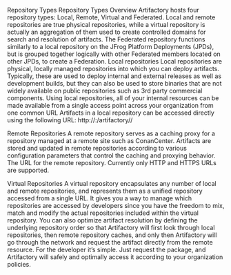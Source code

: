 Repository Types
Repository Types
Overview
Artifactory hosts four repository types: Local, Remote, Virtual and Federated. Local and remote repositories are true physical repositories, while a virtual repository is actually an aggregation of them used to create controlled domains for search and resolution of artifacts. The Federated repository functions similarly to a local repository on the JFrog Platform Deployments (JPDs), but is grouped together logically with other Federated members located on other JPDs, to create a Federation.
Local repositories
Local repositories are physical, locally managed repositories into which you can deploy artifacts.
Typically, these are used to deploy internal and external releases as well as development builds, but they can also be used to store binaries that are not widely available on public repositories such as 3rd party commercial components.
Using local repositories, all of your internal resources can be made available from a single access point across your organization from one common URL
Artifacts in a local repository can be accessed directly using the following URL:
http://<host>:<port>/artifactory/<local-repository-name>/<artifact-path>


Remote Repositories
A remote repository serves as a caching proxy for a repository managed at a remote site such as ConanCenter.
Artifacts are stored and updated in remote repositories according to various configuration parameters that control the caching and proxying behavior. 
The URL for the remote repository.
Currently only HTTP and HTTPS URLs are supported.


Virtual Repositories
A virtual repository encapsulates any number of local and remote repositories, and represents them as a unified repository accessed from a single URL.
It gives you a way to manage which repositories are accessed by developers since you have the freedom to mix, match and modify the actual repositories included within the virtual repository.
You can also optimize artifact resolution by defining the underlying repository order so that Artifactory will first look through local repositories, then remote repository caches, and only then Artifactory will go through the network and request the artifact directly from the remote resource.
For the developer it’s simple. Just request the package, and Artifactory will safely and optimally access it according to your organization policies.



